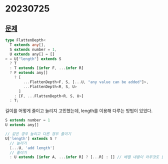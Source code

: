 # 20230725

## [문제](https://www.typescriptlang.org/play?ssl=35&ssc=1&pln=24&pc=1#code/PQKgUABBDMBMAs0IFoIDEA2BDALjgpgHYAi+ADjgBaQrJ300BGAnhAFYCWWhA5gM6VuEABQABTt36DCAW3w4sASggBiOQBMOAVxmqsAJ31ZmYGivMQAilvx8cHAPaFTUAEr4Axlv18OAN3wMVgAzbDwiCAMjVi0yCBwHCHVyKniOOT4AOhd0B30IfAAPLBkyDHwALhyAA1qcZjJbD30OChp6xsiIAF50MIISFMoAHgBtAEYAGghYadHoafgAXTnR0YBWJa2VmYA+CGBgCAnp2ZhFuc2lzIhQ3AJ9Qhm0jPaG-AhGHr77olIKEYnGZzBYQZarDbbJb7Q7HKbA85g1ZXa4Qf6pZLBLBaDA4PjxRKMD7jGi1ao5ACSwXilA+yQBEA4+LI+gcfg4yXU0w4OAA5PieFoDNwCPh1ATPh8yA5fPYAozCAQePh9NkaPsAGocfAAdwgTggAHEeQAJLSMCoQSh4Mh8CqHPEeSiZNhZPI8YBwRBgEDAUygCAAfWDIdDIYgAE0HN4IABhBzJCAmlUfMNp4MQX2mDofTC-QYA4Y0AAqBUKA3U+O4zFGKxoAGUyxX8YQdET8r0pjQAKpNoiVyKEGtLb61sD7Xrd0a88q8Ki8kdFZsQes0AD8EGLNEtpaX-fxow4hGCKvQ00yF6PJ-yriW6-QfcIA+rY6gUA3owvmTz4QLVGGaDTPWcxft20y8tWEB+FgGA2BAHhCESkTqJyC67OeF4-gM6IjK4QHTN2ux3m+ECWqMgEQF+WF-EMwx4SuBFEdum6mGAAbpmmm62DgcZYHwthBhxoaZn66TSvoPE5hAADeEAAKIAI5Chg0xyYUjQeDxAC+tysrovKiDmyBOjBs7KnwwBaPYGB8Ly2bvPBfECb0ow0GpGk4MMinKQB-Q0YWtbocc0LoW56meJ53kwb5+Y4WM8JnKCyxBUCiWLCFkxhR5XlKdF1F-oC8KjLAWwpQlGVZRFOU+flcWpSC6UQiiOywGVpzTEllylaFUDuVVUUYDFv51QlDVgjsayQtsbUIp1xxTRVvXhZp1V5X5BXxXMZzzHM8BdVCHUzWlSLHFcuw9fJy2Rblg21bRQLFWNox7adUI7OMACcsAAGwAAwABzjAA7EdHUXBAmznZld5sSAglCRmaDeFQp71gQtrwwjImw+qK6CPoHzMNG+R8A4sH2E4dpWjadoOnwToum6+gel60DANwfA6iquNarqECk+TjiEFT1o4La9rAI6zqupk7qeggbMC1ZQt8LjACyeQfLGggYGZtiWqL4t0wzMvuj6fpAA)

```ts
type FlattenDepth<
  T extends any[],
  S extends number = 1,
  U extends any[] = []
> = U["length"] extends S
  ? T
  : T extends [infer F, ...infer R]
  ? F extends any[]
    ? [
        ...FlattenDepth<F, S, [...U, "any value can be added"]>,
        ...FlattenDepth<R, S, U>
      ]
    : [F, ...FlattenDepth<R, S, U>]
  : T;
```

길이를 어떻게 줄이고 늘리지 고민했는데, length를 이용해 다루는 방법이 있었다.

```ts
S extends number = 1
U extends any[]

// 같은 경우 늘리고 다른 경우 줄이기
U['length'] extends S ?
  // 늘리기
  [...U, 'add length']
  // 줄이기
  : U extends [infer A, ...infer R] ? [...R] : [] // 배열 내용이 아무것도 없으면 length = 0

```
